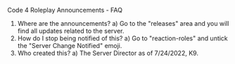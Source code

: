 Code 4 Roleplay Announcements - FAQ

1) Where are the announcements?
  a) Go to the "releases" area and you will find all updates related to the server.
2) How do I stop being notified of this?
  a) Go to "reaction-roles" and untick the "Server Change Notified" emoji.
3) Who created this?
  a) The Server Director as of 7/24/2022, K9.
